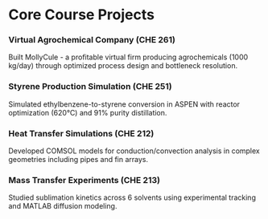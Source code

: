 # Core Course Projects

### Virtual Agrochemical Company (CHE 261)  
Built MollyCule - a profitable virtual firm producing agrochemicals (1000 kg/day) through optimized process design and bottleneck resolution.

### Styrene Production Simulation (CHE 251)  
Simulated ethylbenzene-to-styrene conversion in ASPEN with reactor optimization (620°C) and 91% purity distillation.

### Heat Transfer Simulations (CHE 212)  
Developed COMSOL models for conduction/convection analysis in complex geometries including pipes and fin arrays.

### Mass Transfer Experiments (CHE 213)  
Studied sublimation kinetics across 6 solvents using experimental tracking and MATLAB diffusion modeling.
